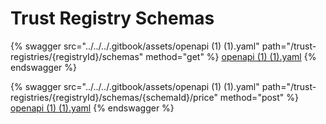 # Trust Registry Schemas

{% swagger src="../../../.gitbook/assets/openapi (1) (1).yaml" path="/trust-registries/{registryId}/schemas" method="get" %}
[openapi (1) (1).yaml](<../../../.gitbook/assets/openapi (1) (1).yaml>)
{% endswagger %}

{% swagger src="../../../.gitbook/assets/openapi (1) (1).yaml" path="/trust-registries/{registryId}/schemas/{schemaId}/price" method="post" %}
[openapi (1) (1).yaml](<../../../.gitbook/assets/openapi (1) (1).yaml>)
{% endswagger %}
